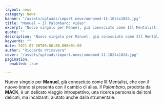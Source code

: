 ```yaml
---
layout: news
category: News
banner: "/assets/uploads/import.news/unnamed-11-1024x1024.jpg"
title: "Manuel – Il Palombaro: video"
excerpt: "Nuovo singolo per Manuel, già conosciuto come Ill Mentalist, che con il nuovo brano si presenta con il cambio di alias. Il Palombaro, prodotta da MACK, è un delicato viaggio introspettivo, una ricerca personale dai toni delicati, ma incalzanti, aiutato anche dalla strumentale"
quote: ""
description: "Nuovo singolo per Manuel, già conosciuto come Ill Mentalist, che con il nuovo brano si presenta con il cambio di alias. Il Palombaro, prodotta da MACK, è un delicato viaggio introspettivo, una ricerca personale dai toni delicati, ma incalzanti, aiutato anche dalla strumentale"
keywords: ""
date: 2021-07-26T00:00:00.000+01:00
author: "Riccardo Primavera"
cover: "/assets/uploads/import.news/unnamed-11-1024x1024.jpg"
pagination:
  enabled: true

---
```


Nuovo singolo per **Manuel**, già conosciuto come Ill Mentalist, che con il nuovo brano si presenta con il cambio di alias. _Il Palombaro_, prodotta da **MACK**, è un delicato viaggio introspettivo, una ricerca personale dai toni delicati, ma incalzanti, aiutato anche dalla strumentale.